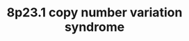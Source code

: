 ---
annotations:
- id: PW:0000013
  parent: disease pathway
  type: Pathway Ontology
  value: disease pathway
- id: DOID:0060429
  parent: genetic disease
  type: Disease Ontology
  value: chromosomal duplication syndrome
authors:
- RensEikelboom
- Egonw
- Fehrhart
- AlexanderPico
communities:
- Diseases
- RareDiseases
description: Pathway of relevant genes on the chromosome 8p23.1 duplication / deletion
  syndrome
last-edited: 2023-05-01
organisms:
- Homo sapiens
redirect_from:
- /index.php/Pathway:WP5346
- /instance/WP5346
- /instance/WP5346_r126453
revision: r126453
schema-jsonld:
- '@context': https://schema.org/
  '@id': https://wikipathways.github.io/pathways/WP5346.html
  '@type': Dataset
  creator:
    '@type': Organization
    name: WikiPathways
  description: Pathway of relevant genes on the chromosome 8p23.1 duplication / deletion
    syndrome
  keywords:
  - AXIN1
  - BLK
  - BTK
  - CDH5
  - CLDN23
  - CTSB
  - ERI1
  - FDFT1
  - FGF3 Promotor
  - FYN
  - GATA4
  - HEPACAM2
  - LYN
  - MEPE
  - MFHAS1
  - MSRA
  - MTMR6
  - MTMR7
  - MTMR8
  - MTMR9
  - NEIL2
  - NKX6-1
  - NUMA1
  - PDX1
  - PINX1
  - PPP1R3B
  - PRAG1
  - PRSS55
  - RHOA
  - RND2
  - RP1L1
  - SLBP
  - SOX7
  - TBX5
  - TERF1
  - TERT
  - TLR2
  - TLR4
  - TNKS
  license: CC0
  name: 8p23.1 copy number variation syndrome
seo: CreativeWork
title: 8p23.1 copy number variation syndrome
wpid: WP5346
---